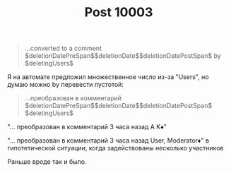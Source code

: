 ﻿---
title: "Post 10003"
se.owner.user_id: 240512
se.owner.display_name: "MSDN.WhiteKnight"
se.owner.link: "https://ru.meta.stackoverflow.com/users/240512/msdn-whiteknight"
se.link: "https://ru.meta.stackoverflow.com/a/10003"
se.post_id: 10003
se.post_type: answer
se.score: 0
---
<blockquote>
  <p>...converted to a comment $deletionDatePreSpan$$deletionDate$$deletionDatePostSpan$ by $deletingUsers$</p>
</blockquote>

<p>Я на автомате предложил множественное число из-за "Users", но думаю можно by перевести пустотой:</p>

<blockquote>
  <p>...преобразован в комментарий $deletionDatePreSpan$$deletionDate$$deletionDatePostSpan$  $deletingUsers$</p>
</blockquote>

<p>"... преобразован в комментарий 3 часа назад A K♦" </p>

<p>"... преобразован в комментарий 3 часа назад User, Moderator♦" в гипотетической ситуации, когда задействованы несколько участников</p>

<p>Раньше вроде так и было.</p>
